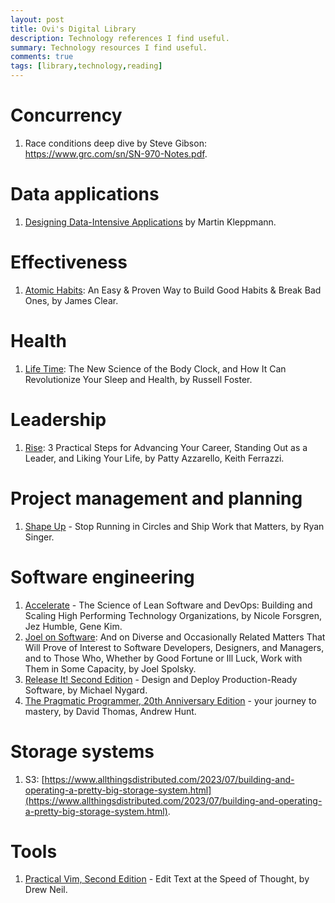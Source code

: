 ```yaml
---
layout: post
title: Ovi's Digital Library
description: Technology references I find useful.
summary: Technology resources I find useful.
comments: true
tags: [library,technology,reading]
---
```


# Concurrency

1. Race conditions deep dive by Steve Gibson: <a href="https://www.grc.com/sn/SN-970-Notes.pdf">https://www.grc.com/sn/SN-970-Notes.pdf</a>.


# Data applications

1. <a href="https://www.oreilly.com/library/view/designing-data-intensive-applications/9781491903063/">Designing Data-Intensive Applications</a> by Martin Kleppmann.


# Effectiveness

1. <a href="https://jamesclear.com/atomic-habits">Atomic Habits</a>: An Easy & Proven Way to Build Good Habits & Break Bad Ones, by James Clear.


# Health

1. <a href="https://www.waterstones.com/book/life-time/russell-foster/9780241529317">Life Time</a>: The New Science of the Body Clock, and How It Can Revolutionize Your Sleep and Health, by Russell Foster.


# Leadership

1. <a href="https://www.waterstones.com/book/rise/patty-azzarello/9781607742609">Rise</a>: 3 Practical Steps for Advancing Your Career, Standing Out as a Leader, and Liking Your Life, by Patty Azzarello, Keith Ferrazzi.


# Project management and planning

1. <a href="https://basecamp.com/shapeup">Shape Up</a> - Stop Running in Circles and Ship Work that Matters, by Ryan Singer.


# Software engineering

1. <a href="https://itrevolution.com/product/accelerate">Accelerate</a> - The Science of Lean Software and DevOps: Building and Scaling High Performing Technology Organizations, by Nicole Forsgren, Jez Humble, Gene Kim.
2. <a href="https://www.oreilly.com/library/view/joel-on-software/9781590593899/">Joel on Software</a>: And on Diverse and Occasionally Related Matters That Will Prove of Interest to Software Developers, Designers, and Managers, and to Those Who, Whether by Good Fortune or Ill Luck, Work with Them in Some Capacity, by Joel Spolsky.
3. <a href="https://pragprog.com/titles/mnee2/release-it-second-edition/">Release It! Second Edition</a> - Design and Deploy Production-Ready Software, by Michael Nygard.
4. <a href="https://pragprog.com/titles/tpp20/the-pragmatic-programmer-20th-anniversary-edition/">The Pragmatic Programmer, 20th Anniversary Edition</a> - your journey to mastery, by David Thomas, Andrew Hunt.


# Storage systems

1. S3: [https://www.allthingsdistributed.com/2023/07/building-and-operating-a-pretty-big-storage-system.html](https://www.allthingsdistributed.com/2023/07/building-and-operating-a-pretty-big-storage-system.html).


# Tools

1. <a href="https://pragprog.com/titles/dnvim2/practical-vim-second-edition/">Practical Vim, Second Edition</a> - Edit Text at the Speed of Thought, by Drew Neil.
